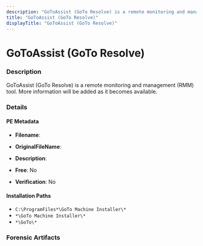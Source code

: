 ```yaml
---
description: "GoToAssist (GoTo Resolve) is a remote monitoring and management (RMM) tool. More information will be added as it becomes available."
title: "GoToAssist (GoTo Resolve)"
displayTitle: "GoToAssist (GoTo Resolve)"
---
```




# GoToAssist (GoTo Resolve)


### Description

GoToAssist (GoTo Resolve) is a remote monitoring and management (RMM) tool. More information will be added as it becomes available.




### Details


#### PE Metadata
- **Filename**: 
- **OriginalFileName**: 
- **Description**: 


- **Free**: No

- **Verification**: No




#### Installation Paths
- `C:\ProgramFiles*\GoTo Machine Installer\*`
- `*\GoTo Machine Installer\*`
- `*\GoTo\*`

### Forensic Artifacts









